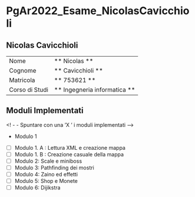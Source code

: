 # PgAr2022_Esame_NicolasCavicchioli
## Nicolas Cavicchioli

|                |                              |
| -------------- | ---------------------------- |
| Nome           | ** Nicolas **                |
| Cognome        | ** Cavicchioli **            |
| Matricola      | ** 753621 **                 |
| Corso di Studi | ** Ingegneria informatica ** |

 ## Moduli Implementati

 <! - - Spuntare con una ’X ’ i moduli implementati -->

 - Modulo 1
 - [ ] Modulo 1. A : Lettura XML e creazione mappa
 - [ ] Modulo 1. B : Creazione casuale della mappa
 - [ ] Modulo 2: Scale e miniboss
 - [ ] Modulo 3: Pathfinding dei mostri
 - [ ] Modulo 4: Zaino ed effetti
 - [ ] Modulo 5: Shop e Monete
 - [ ] Modulo 6: Dijikstra